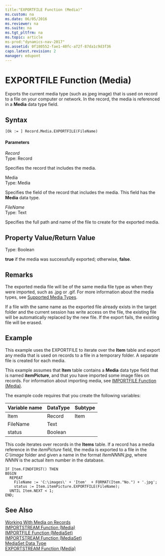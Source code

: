 ```yaml
---
title:"EXPORTFILE Function (Media)"
ms.custom: na
ms.date: 06/05/2016
ms.reviewer: na
ms.suite: na
ms.tgt_pltfrm: na
ms.topic: article
ms-prod:"dynamics-nav-2017"
ms.assetid: 0f180552-fae1-40fc-a72f-87da1c9d3f36
caps.latest.revision: 2
manager: edupont
---
```

# EXPORTFILE Function (Media)
Exports the current media type \(such as jpeg image\) that is used on record to a file on your computer or network. In the record, the media is referenced in a **Media** data type field.  
  
## Syntax  
  
```  
[Ok := ] Record.Media.EXPORTFILE(FileName)   
```  
  
#### Parameters  
 *Record*  
 Type: Record  
  
 Specifies the record that includes the media.  
  
 Media  
 Type: Media  
  
 Specifies the field of the record that includes the media. This field has the **Media** data type.  
  
 *FileName*  
 Type: Text  
  
 Specifies the full path and name of the file to create for the exported media.  
  
## Property Value\/Return Value  
 Type: Boolean  
  
 **true** if the media was successfully exported; otherwise, **false**.  
  
## Remarks  
 The exported media file will be of the same media file type as when they were imported, such as .jpg or .gif. For more information about the media types, see [Supported Media Types](Working-With-Media-on-Records.md#SupportedMediaTypes).  
  
 If a file with the same name as the exported file already exists in the target folder and the current session has write access on the file, the existing file will be automatically replaced by the new file. If the export fails, the existing file will be erased.  
  
## Example  
 This example uses the EXPORTFILE to iterate over the **Item** table and export any media that is used on records to a file in a temporary folder. A separate file is created for each media.  
  
 This example assumes that **Item** table contains a **Media** data type field that is named **itemPicture**, and that you have imported some image files on records. For information about importing media, see [IMPORTFILE Function \(Media\)](IMPORTFILE-Function--Media-.md).  
  
 The example code requires that you create the following variables:  
  
|Variable name|DataType|Subtype|  
|-------------------|--------------|-------------|  
|Item|Record|Item|  
|FileName|Text||  
|status|Boolean||  
  
 This code iterates over records in the **Items** table. If a record has a media reference in the *itemPicture* field, the media is exported to a file in the *C:\\image* folder and given a name in the format *ItemNNNN.jpg*, where *NNNN* is the actual item number in the database.  
  
```  
IF Item.FINDFIRST() THEN  
BEGIN  
  REPEAT  
    FileName := 'C:\images\' + 'Item'  + FORMAT(Item."No.") + '.jpg';  
    status := Item.itemPicture.EXPORTFILE(FileName);  
  UNTIL Item.NEXT < 1;  
END;  
```  
  
## See Also  
 [Working With Media on Records](Working-With-Media-on-Records.md)   
 [IMPORTSTREAM Function \(Media\)](IMPORTSTREAM-Function--Media-.md)   
 [IMPORTFILE Function \(MediaSet\)](IMPORTFILE-Function--MediaSet-.md)   
 [IMPORTSTREAM Function \(MediaSet\)](IMPORTSTREAM-Function--MediaSet-.md)   
 [MediaSet Data Type](MediaSet-Data-Type.md)   
 [EXPORTSTREAM Function \(Media\)](EXPORTSTREAM-Function--Media-.md)